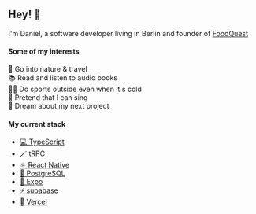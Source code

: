 ## Hey! 🦦
I'm Daniel, a software developer living in Berlin and founder of [FoodQuest](https://food.quest)<br/>

#### Some of my interests
🌳 Go into nature & travel<br/>
📚 Read and listen to audio books<br/>
🤸‍♂️ Do sports outside even when it's cold<br/>
🎤 Pretend that I can sing<br/>
🚀 Dream about my next project

#### My current stack
- <a href="https://typescriptlang.org/" target="_blank" rel="noopener noreferrer">💻 TypeScript</a>
- <a href="https://trpc.io/" target="_blank" rel="noopener noreferrer">🪄 tRPC</a>
- <a href="https://reactnative.dev/" target="_blank" rel="noopener noreferrer">⚛️ React Native</a>
- <a href="https://postgresql.org/" target="_blank" rel="noopener noreferrer">🐘 PostgreSQL</a>
- <a href="https://expo.dev/" target="_blank" rel="noopener noreferrer">📱 Expo</a>
- <a href="https://supabase.com/" target="_blank" rel="noopener noreferrer">⚡️ supabase</a>
- <a href="https://vercel.com/" target="_blank" rel="noopener noreferrer">🔺 Vercel</a>
